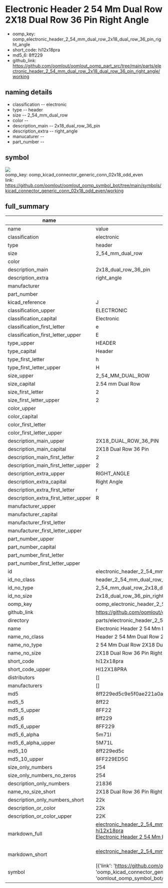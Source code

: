 # Electronic Header 2 54 Mm Dual Row 2X18 Dual Row 36 Pin Right Angle

  
* oomp_key: oomp_electronic_header_2_54_mm_dual_row_2x18_dual_row_36_pin_right_angle 
* short_code: hi12x18pra
* md5_6: 8ff229  
* github_link: https://github.com/oomlout/oomlout_oomp_part_src/tree/main/parts/electronic_header_2_54_mm_dual_row_2x18_dual_row_36_pin_right_angle/working  
## naming details
* classification -- electronic
* type -- header
* size -- 2_54_mm_dual_row
* color -- 
* description_main -- 2x18_dual_row_36_pin
* description_extra -- right_angle
* manucaturer -- 
* part_number -- 



## symbol

![](symbol/{index}}/working/working_600.png)  
oomp_key: oomp_kicad_connector_generic_conn_02x18_odd_even  
link: https://github.com/oomlout/oomlout_oomp_symbol_bot/tree/main/symbols/kicad_connector_generic_conn_02x18_odd_even/working  


## full_summary
| name | value | 
| --- | --- | 
| name | value | 
| classification | electronic | 
| type | header | 
| size | 2_54_mm_dual_row | 
| color |  | 
| description_main | 2x18_dual_row_36_pin | 
| description_extra | right_angle | 
| manufacturer |  | 
| part_number |  | 
| kicad_reference | J | 
| classification_upper | ELECTRONIC | 
| classification_capital | Electronic | 
| classification_first_letter | e | 
| classification_first_letter_upper | E | 
| type_upper | HEADER | 
| type_capital | Header | 
| type_first_letter | h | 
| type_first_letter_upper | H | 
| size_upper | 2_54_MM_DUAL_ROW | 
| size_capital | 2.54 mm Dual Row | 
| size_first_letter | 2 | 
| size_first_letter_upper | 2 | 
| color_upper |  | 
| color_capital |  | 
| color_first_letter |  | 
| color_first_letter_upper |  | 
| description_main_upper | 2X18_DUAL_ROW_36_PIN | 
| description_main_capital | 2X18 Dual Row 36 Pin | 
| description_main_first_letter | 2 | 
| description_main_first_letter_upper | 2 | 
| description_extra_upper | RIGHT_ANGLE | 
| description_extra_capital | Right Angle | 
| description_extra_first_letter | r | 
| description_extra_first_letter_upper | R | 
| manufacturer_upper |  | 
| manufacturer_capital |  | 
| manufacturer_first_letter |  | 
| manufacturer_first_letter_upper |  | 
| part_number_upper |  | 
| part_number_capital |  | 
| part_number_first_letter |  | 
| part_number_first_letter_upper |  | 
| id | electronic_header_2_54_mm_dual_row_2x18_dual_row_36_pin_right_angle | 
| id_no_class | header_2_54_mm_dual_row_2x18_dual_row_36_pin_right_angle | 
| id_no_type | 2_54_mm_dual_row_2x18_dual_row_36_pin_right_angle | 
| id_no_size | 2x18_dual_row_36_pin_right_angle | 
| oomp_key | oomp_electronic_header_2_54_mm_dual_row_2x18_dual_row_36_pin_right_angle | 
| github_link | https://github.com/oomlout/oomlout_oomp_part_src/tree/main/parts/electronic_header_2_54_mm_dual_row_2x18_dual_row_36_pin_right_angle/working | 
| directory | parts/electronic_header_2_54_mm_dual_row_2x18_dual_row_36_pin_right_angle | 
| name | Electronic Header 2 54 Mm Dual Row 2X18 Dual Row 36 Pin Right Angle | 
| name_no_class | Header 2 54 Mm Dual Row 2X18 Dual Row 36 Pin Right Angle | 
| name_no_type | 2 54 Mm Dual Row 2X18 Dual Row 36 Pin Right Angle | 
| name_no_size | 2X18 Dual Row 36 Pin Right Angle | 
| short_code | hi12x18pra | 
| short_code_upper | HI12X18PRA | 
| distributors | [] | 
| manufacturers | [] | 
| md5 | 8ff229ed5c9e5f0ae221a0a6d2d0435e | 
| md5_5 | 8ff22 | 
| md5_5_upper | 8FF22 | 
| md5_6 | 8ff229 | 
| md5_6_upper | 8FF229 | 
| md5_6_alpha | 5m71l | 
| md5_6_alpha_upper | 5M71L | 
| md5_10 | 8ff229ed5c | 
| md5_10_upper | 8FF229ED5C | 
| size_only_numbers | 254 | 
| size_only_numbers_no_zeros | 254 | 
| description_only_numbers | 21836 | 
| name_no_size_short | 2X18 Dual Row 36 Pin Right Angle | 
| description_only_numbers_short | 22k | 
| description_or_color | 22k | 
| description_or_color_upper | 22K | 
| markdown_full | [electronic_header_2_54_mm_dual_row_2x18_dual_row_36_pin_right_angle](https://github.com/oomlout/oomlout_oomp_part_src/tree/main/parts/electronic_header_2_54_mm_dual_row_2x18_dual_row_36_pin_right_angle/working)<br>[hi12x18pra](https://github.com/oomlout/oomlout_oomp_part_src/tree/main/parts/electronic_header_2_54_mm_dual_row_2x18_dual_row_36_pin_right_angle/working)<br>[Electronic Header 2 54 Mm Dual Row 2X18 Dual Row 36 Pin Right Angle](https://github.com/oomlout/oomlout_oomp_part_src/tree/main/parts/electronic_header_2_54_mm_dual_row_2x18_dual_row_36_pin_right_angle/working)<br><br> | 
| markdown_short | [electronic_header_2_54_mm_dual_row_2x18_dual_row_36_pin_right_angle](https://github.com/oomlout/oomlout_oomp_part_src/tree/main/parts/electronic_header_2_54_mm_dual_row_2x18_dual_row_36_pin_right_angle/working)<br><br> | 
| symbol | [{'link': 'https://github.com/oomlout/oomlout_oomp_symbol_bot/tree/main/symbols/kicad_connector_generic_conn_02x18_odd_even', 'oomp_key': 'oomp_kicad_connector_generic_conn_02x18_odd_even', 'directory': 'oomlout_oomp_symbol_bot/symbols/kicad_connector_generic_conn_02x18_odd_even//working/working.kicad_sym', 'index': 0}] | 
